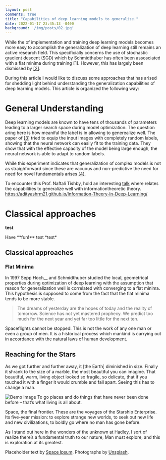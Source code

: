 ```yaml
---
layout: post
comments: true
title: "Capabilities of deep learning models to generalize."
date: 2022-01-17 23:45:13 -0400
background: '/img/posts/02.jpg'
---
```



While the of implementation and training deep learning models becomes more easy to accomplish the generalization of deep learning still remains an active research field. This specificially concerns the use of stochastic gradient descent (SGD) which by Schmidthuber has often been assosciated with a flat minima during training [1]. However, this has largely been dismissed by <a href="https://arxiv.org/pdf/2103.06219.pdf/">[2]</a>.

During this article I would like to discuss some approaches that has arised for shedding light behind understanding the generalization capabilities of deep learning models. This article is organized the following way:


# General Understanding
Deep learning models are known to have tens of thousands of parameters leading to a larger search space during model optimization. 
The question aring here is how meaniful the label is in allowing to generealize well. The paper of <a href="https://arxiv.org/pdf/1611.03530.pdf">[3]</a> tried to equip the input images with completely random labels, showing that the neural network can easily fit to the training data. They show that with the effective capacity of the model being large enough, the neural network is able to
adapt to random labels.

While this experiment indicates that generalization of complex models is not as straighforward since these are vacuous and non-predictive the need for need for novel fundamentals arises <a href="https://ai.googleblog.com/2021/03/a-new-lens-on-understanding.html">[4]</a>.


To encounter this Prof. Naftali Tishby, hold an interesting <a href="https://www.youtube.com/watch?v=XL07WEc2TRI">talk</a> where relates the capabilities to generalize well with informationtheoretic theory.
https://adityashrm21.github.io/Information-Theory-In-Deep-Learning/


# Classical approaches

<!---Occam’s Razor
Minimum Description Length principle
Kolmogorov Complexity
Solomonoff’s Inference Theory---->
**test**

<div class="tip" markdown="1">Have **fun!** test *test*</div>

<h2 class="section-heading">Classical approaches</h2>
<h3 class="subsection-heading">Flat Minima</h3>
In 1997 Sepp Hoch__ and Schmidthuber studied the local, geometrical properties 
during optimization of deep learning with the assumption that reason for generalization
well is correlated with converging to a flat minima. This hypothesis is supposed to come
from the fact that the flat minima tends to be more stable.




<blockquote class="blockquote">The dreams of yesterday are the hopes of today and the reality of tomorrow. Science has not yet mastered prophecy. We predict too much for the next year and yet far too little for the next ten.</blockquote>

<p>Spaceflights cannot be stopped. This is not the work of any one man or even a group of men. It is a historical process which mankind is carrying out in accordance with the natural laws of human development.</p>

<h2 class="section-heading">Reaching for the Stars</h2>

<p>As we got further and further away, it [the Earth] diminished in size. Finally it shrank to the size of a marble, the most beautiful you can imagine. That beautiful, warm, living object looked so fragile, so delicate, that if you touched it with a finger it would crumble and fall apart. Seeing this has to change a man.</p>

<img class="img-fluid" src="https://source.unsplash.com/Mn9Fa_wQH-M/800x450" alt="Demo Image">
<span class="caption text-muted">To go places and do things that have never been done before – that’s what living is all about.</span>

<p>Space, the final frontier. These are the voyages of the Starship Enterprise. Its five-year mission: to explore strange new worlds, to seek out new life and new civilizations, to boldly go where no man has gone before.</p>

<p>As I stand out here in the wonders of the unknown at Hadley, I sort of realize there’s a fundamental truth to our nature, Man must explore, and this is exploration at its greatest.</p>

<p>Placeholder text by <a href="http://spaceipsum.com/">Space Ipsum</a>. Photographs by <a href="https://unsplash.com/">Unsplash</a>.</p>
